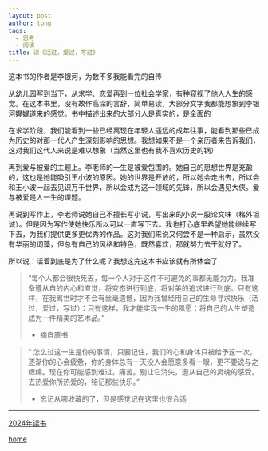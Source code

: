 ```yaml
---
layout: post
author: tong
tags:
  - 思考
  - 阅读
title: 读《活过，爱过，写过》
---
```

这本书的作者是李银河，为数不多我能看完的自传

从幼儿园写到当下，从求学、恋爱再到一位社会学家，有种窥视了他人人生的感觉。在这本书里，没有故作高深的言辞，简单易读，大部分文字我都能想象到李银河娓娓道来的感觉。书中描述出来的大部分人是真实的，是全面的

在求学阶段，我们能看到一些已经离现在年轻人遥远的成年往事，能看到那些已成为历史的对那一代人产生深刻影响的思想。我想如果不是一个亲历者来告诉我们，这对我们这代人来说是难以想象（当然这里也有我不喜欢历史的锅）

再到爱与被爱的主题上。李老师的一生是被爱包围的。她自己的思想世界是充盈的，这也是她能吸引王小波的原因。她的世界是开放的，所以她会走出去，所以会和王小波一起去见识万千世界，所以会成为这一领域的先锋，所以会遇见大侠。爱与被爱是人一生的课题。

再说到写作上，李老师说她自己不擅长写小说，写出来的小说一股论文味（格外坦诚）。但是因为写作使她快乐所以可以一直写下去。我也打心底里希望她能继续写下去，为我们提供更多更优秀的作品。这对我们来说又何尝不是一种启示，虽然没有华丽的词藻，但总有自己的风格和特色，既然喜欢，那就努力去干就好了。

所以说：活着到底是为了什么呢？我想这完这本书应该就有所体会了
> “每个人都会很快死去，每一个人对于这件不可避免的事都无能为力。我准备遵从自的内心和直觉，将变态进行到底，将对美的追求进行到底。只有这样，在我离世时才不会有丝毫遗憾，因为我曾经用自己的生命寻求快乐（活过，爱过，写过）：只有这样，我才能实现一生的夙愿：将自己的人生塑造成为一件精美的艺术品。”
> - 摘自原书

> “ 怎么过这一生是你的事情，只要记住，我们的心和身体只被给予这一次，逐渐你的心会疲惫，你的身体总有一天没人会愿意多看一眼，更不要说与之缠绵。现在你可能感到难过，痛苦。别让它消失，遵从自己的灵魂的感受，去热爱你所热爱的，铭记那些快乐。”
> - 忘记从哪收藏的了，但是感觉记在这里也很合适




---
[2024年读书](../2024年读书.md)

[home](../../index)